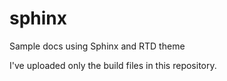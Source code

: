 # sphinx
Sample docs using Sphinx and RTD theme

I've uploaded only the build files in this repository.
